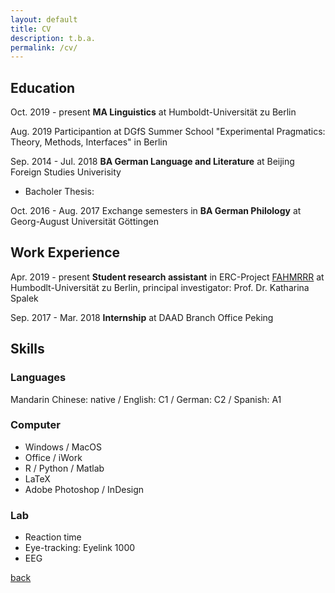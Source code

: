 ```yaml
---
layout: default
title: CV
description: t.b.a.
permalink: /cv/
---
```


## Education
Oct. 2019 - present **MA Linguistics** at Humboldt-Universität zu Berlin

Aug. 2019 Participantion at DGfS Summer School "Experimental Pragmatics: Theory, Methods, Interfaces" in Berlin

Sep. 2014 - Jul. 2018 **BA German Language and Literature** at Beijing Foreign Studies Univerisity
  - Bacholer Thesis:

Oct. 2016 - Aug. 2017 Exchange semesters in **BA German Philology** at Georg-August Universität Göttingen

## Work Experience
Apr. 2019 - present **Student research assistant** in ERC-Project [FAHMRRR](https://www.projekte.hu-berlin.de/en/fahmrrr/index.html?set_language=en) at Humbodlt-Universität zu Berlin, principal investigator: Prof. Dr. Katharina Spalek

Sep. 2017 - Mar. 2018 **Internship** at DAAD Branch Office Peking

## Skills
### Languages
Mandarin Chinese: native / English: C1 / German: C2 / Spanish: A1

### Computer
- Windows / MacOS
- Office / iWork
- R / Python / Matlab
- LaTeX
- Adobe Photoshop / InDesign

### Lab
- Reaction time
- Eye-tracking: Eyelink 1000
- EEG


[back](./)
